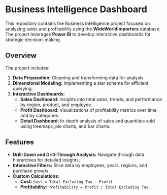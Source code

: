 # **Business Intelligence Dashboard**

This repository contains the Business Intelligence project focused on analyzing sales and profitability using the **WideWorldImporters** database. The project leverages **Power BI** to develop interactive dashboards for strategic decision-making.

## **Overview**
The project includes:
1. **Data Preparation:** Cleaning and transforming data for analysis.
2. **Dimensional Modeling:** Implementing a star schema for efficient querying.
3. **Interactive Dashboards:** 
   - **Sales Dashboard**: Insights into total sales, trends, and performance by region, product, and employee.
   - **Profit Dashboard**: Visualizations of profitability metrics over time and by categories.
   - **Detail Dashboard**: In-depth analysis of sales and quantities sold using treemaps, pie charts, and bar charts.

## **Features**
- **Drill-Down and Drill-Through Analysis:** Navigate through data hierarchies for detailed insights.
- **Interactive Filters:** Slice data by employees, years, regions, and purchase groups.
- **Custom Calculations:** 
   - **Cost:** `Cost = Total Excluding Tax - Profit`
   - **Profitability:** `Profitability = Profit / Total Excluding Tax`






